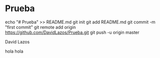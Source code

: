 # Prueba

echo "# Prueba" >> README.md
git init
git add README.md
git commit -m "first commit"
git remote add origin https://github.com/DavidLazos/Prueba.git
git push -u origin master

David Lazos

hola hola
